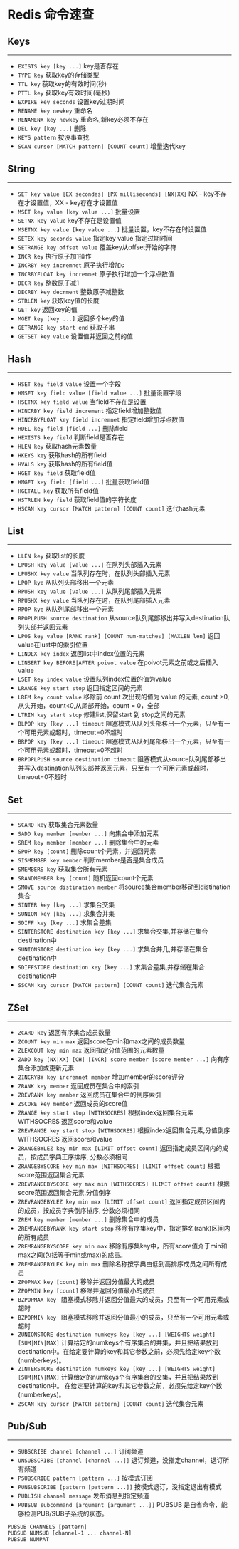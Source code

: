 # Redis 命令速查

## Keys
---
- `EXISTS key [key ...]` key是否存在    
- `TYPE key` 获取key的存储类型  
- `TTL key` 获取key的有效时间(秒)  
- `PTTL key` 获取key有效时间(毫秒)  
- `EXPIRE key seconds` 设置key过期时间  
- `RENAME key newkey` 重命名  
- `RENAMENX key newkey` 重命名,新key必须不存在  
- `DEL key [key ...]`  删除  
- `KEYS pattern` 按没事查找  
- `SCAN cursor [MATCH pattern] [COUNT count]` 增量迭代key  

## String
---
- `SET key value [EX secondes] [PX milliseconds] [NX|XX]` NX - key不存在才设置值，XX - key存在才设置值  
- `MSET key value [key value ...]` 批量设置  
- `SETNX key value` key不存在是设置值    
- `MSETNX key value [key value ...]` 批量设置，key不存在时设置值  
- `SETEX key seconds value` 指定key value 指定过期时间  
- `SETRANGE key offset value`  覆盖key从offset开始的字符  
- `INCR key` 执行原子加1操作  
- `INCRBY key incremnet` 原子执行增加c  
- `INCRBYFLOAT key incremnet` 原子执行增加一个浮点数值  
- `DECR key` 整数原子减1  
- `DECRBY key decrment` 整数原子减整数  
- `STRLEN key`  获取key值的长度  
- `GET key` 返回key的值  
- `MGET key [key ...]` 返回多个key的值  
- `GETRANGE key start end` 获取子串  
- `GETSET key value` 设置值并返回之前的值    

## Hash
---
- `HSET key field value` 设置一个字段  
- `HMSET key field value [field value ...]` 批量设置字段    
- `HSETNX key field value` 当field不存在是设置
- `HINCRBY key field increment` 指定field增加整数值  
- `HINCRBYFLOAT key field incremnet` 指定field增加浮点数值    
- `HDEL key field [field ...]` 删除field
- `HEXISTS key field` 判断field是否存在
- `HLEN key` 获取hash元素数量
- `HKEYS key` 获取hash的所有field 
- `HVALS key` 获取hash的所有field值 
- `HGET key field` 获取field值  
- `HMGET key field [field ...]` 批量获取field值  
- `HGETALL key` 获取所有field值 
- `HSTRLEN key field` 获取field值的字符长度  
- `HSCAN key cursor [MATCH pattern] [COUNT count]` 迭代hash元素    


## List
---
- `LLEN key` 获取list的长度  
- `LPUSH key value [value ...]` 在队列头部插入元素
- `LPUSHX key value` 当队列存在时，在队列头部插入元素    
- `LPOP kye` 从队列头部移出一个元素  
- `RPUSH key value [value ...]` 从队列尾部插入元素
- `RPUSHX key value` 当队列存在时，在队列尾部插入元素
- `RPOP kye` 从队列尾部移出一个元素
- `RPOPLPUSH source destination` 从source队列尾部移出并写入destination队列头部并返回元素  
- `LPOS key value [RANK rank] [COUNT num-matches] [MAXLEN len]` 返回value在lust中的索引位置  
- `LINDEX key index` 返回list中index位置的元素  
- `LINSERT key BEFORE|AFTER poivot value` 在poivot元素之前或之后插入value
- `LSET key index value` 设置队列index位置的值为value  
- `LRANGE key start stop` 返回指定区间的元素  
- `LREM key count value` 移除前 count 次出现的值为 value 的元素, count >0,从头开始，count<0,从尾部开始，count = 0，全部
- `LTRIM key start stop` 修建list,保留start 到 stop之间的元素
- `BLPOP key [key ...] timeout` 阻塞模式从队列头部移出一个元素，只至有一个可用元素或超时，timeout=0不超时
- `BRPOP key [key ...] timeout` 阻塞模式从队列尾部移出一个元素，只至有一个可用元素或超时，timeout=0不超时
- `BRPOPLPUSH source destination timeout` 阻塞模式从source队列尾部移出并写入destination队列头部并返回元素，只至有一个可用元素或超时，timeout=0不超时  


## Set
---
- `SCARD key` 获取集合元素数量  
- `SADD key member [member ...]` 向集合中添加元素
- `SREM key member [member ...]` 删除集合中的元素
- `SPOP key [count]` 删除count个元素，并返回元素
- `SISMEMBER key member` 判断member是否是集合成员  
- `SMEMBERS key` 获取集合所有元素  
- `SRANDMEMBER key [count]` 随机返回count个元素
- `SMOVE source distination member` 将source集合member移动到distination集合 
- `SINTER key [key ...]` 求集合交集
- `SUNION key [key ...]` 求集合并集
- `SDIFF key [key ...]` 求集合差集
- `SINTERSTORE destination key [key ...]` 求集合交集,并存储在集合destination中
- `SUNIONSTORE destination key [key ...]` 求集合并几,并存储在集合destination中
- `SDIFFSTORE destination key [key ...]` 求集合差集,并存储在集合destination中  
- `SSCAN key cursor [MATCH pattern] [COUNT count]` 迭代集合元素

  
## ZSet
---
- `ZCARD key` 返回有序集合成员数量 
- `ZCOUNT key min max` 返回score在min和max之间的成员数量 
- `ZLEXCOUT key min max` 返回指定分值范围的元素数量
- `ZADD key [NX|XX] [CH] [INCR] score member [score member ...]` 向有序集合添加或更新元素  
- `ZINCRYBY key incremnet member` 增加member的score评分
- `ZRANK key member` 返回成员在集合中的索引
- `ZREVRANK key member` 返回成员在集合中的倒序索引
- `ZSCORE key member` 返回成员的score值
- `ZRANGE key start stop [WITHSOCRES]` 根据index返回集合元素 WITHSOCRES 返回score和value
- `ZREVRANGE key start stop [WITHSOCRES]` 根据index返回集合元素,分值倒序 WITHSOCRES 返回score和value
- `ZRANGEBYLEZ key min max [LIMIT offset count]` 返回指定成员区间内的成员，按成员字典正序排序, 分数必须相同
- `ZRANGEBYSCORE key min max [WITHSOCRES] [LIMIT offset count]` 根据score范围返回集合元素
- `ZREVRANGEBYSCORE key max min [WITHSOCRES] [LIMIT offset count]` 根据score范围返回集合元素,分值倒序
- `ZREVRANGEBYLEZ key min max [LIMIT offset count]` 返回指定成员区间内的成员，按成员字典倒序排序, 分数必须相同
- `ZREM key member [member ...]` 删除集合中的成员
- `ZREMRANGEBYRANK key start stop` 移除有序集key中，指定排名(rank)区间内的所有成员
- `ZREMRANGEBYSCORE key min max` 移除有序集key中，所有score值介于min和max之间(包括等于min或max)的成员。
- `ZREMRANGEBYLEX key min max` 删除名称按字典由低到高排序成员之间所有成员
- `ZPOPMAX key [count]` 移除并返回分值最大的成员
- `ZPOPMIN key [count]` 移除并返回分值最小的成员
- `BZPOPMAX key ` 阻塞模式移除并返回分值最大的成员，只至有一个可用元素或超时
- `BZPOPMIN key ` 阻塞模式移除并返回分值最小的成员，只至有一个可用元素或超时
- `ZUNIONSTORE destination numkeys key [key ...] [WEIGHTS weight] [SUM|MIN|MAX]` 计算给定的numkeys个有序集合的并集，并且把结果放到destination中。在给定要计算的key和其它参数之前，必须先给定key个数(numberkeys)。
- `ZINTERSTORE destination numkeys key [key ...] [WEIGHTS weight] [SUM|MIN|MAX]` 计算给定的numkeys个有序集合的交集，并且把结果放到destination中。 在给定要计算的key和其它参数之前，必须先给定key个数(numberkeys)。
- `ZSCAN key cursor [MATCH pattern] [COUNT count]` 迭代集合元素


## Pub/Sub
---
- `SUBSCRIBE channel [channel ...]` 订阅频道
- `UNSUBSCRIBE [channel [channel ...]]` 退订频道，没指定channel，退订所有频道
- `PSUBSCRIBE pattern [pattern ...]` 按模式订阅
- `PUNSUBSCRIBE [pattern [pattern ...]]` 按模式退订，没指定退出有模式
- `PUBLISH channel message` 发布消息到指定频道
- `PUBSUB subcommand [argument [argument ...]]` PUBSUB 是自省命令，能够检测PUB/SUB子系统的状态。
```
PUBSUB CHANNELS [pattern]
PUBSUB NUMSUB [channel-1 ... channel-N]
PUBSUB NUMPAT
```